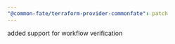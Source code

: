 ```yaml
---
"@common-fate/terraform-provider-commonfate": patch
---
```


added support for workflow verification
